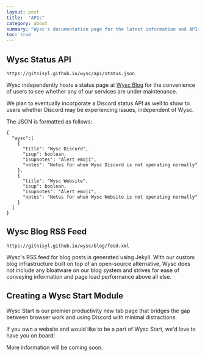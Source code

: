```yaml
---
layout: post
title:  "APIs"
category: about
summary: "Wysc's documentation page for the latest information and APIs."
toc: true
---
```


## Wysc Status API

```
https://gitnisyl.github.io/wysc/api/status.json
```

Wysc independently hosts a status page at <a href="../../blog">Wysc Blog</a> for the convenience of users to see whether any of our services are under maintenance.

We plan to eventually incorporate a Discord status API as well to show to users whether Discord may be experiencing issues, independent of Wysc.

The JSON is formatted as follows:
```
{
  "wysc":[
    {
      "title": "Wysc Discord",
      "isup": boolean,
      "isupnotes": "Alert emoji",
      "notes": "Notes for when Wysc Discord is not operating normally"
    },
    {
      "title": "Wysc Website",
      "isup": boolean,
      "isupnotes": "Alert emoji",
      "notes": "Notes for when Wysc Website is not operating normally"
    }
  ]
}
```

## Wysc Blog RSS Feed

```
https://gitnisyl.github.io/wysc/blog/feed.xml
```

Wysc's RSS feed for blog posts is generated using Jekyll. With our custom blog infrastructure built on top of an open-source alternative, Wysc does not include any bloatware on our blog system and strives for ease of conveying information and page load performance above all else.

## Creating a Wysc Start Module

Wysc Start is our premier productivity new tab page that bridges the gap between browser work and using Discord with minimal distractions.

If you own a website and would like to be a part of Wysc Start, we'd love to have you on board!

More information will be coming soon.